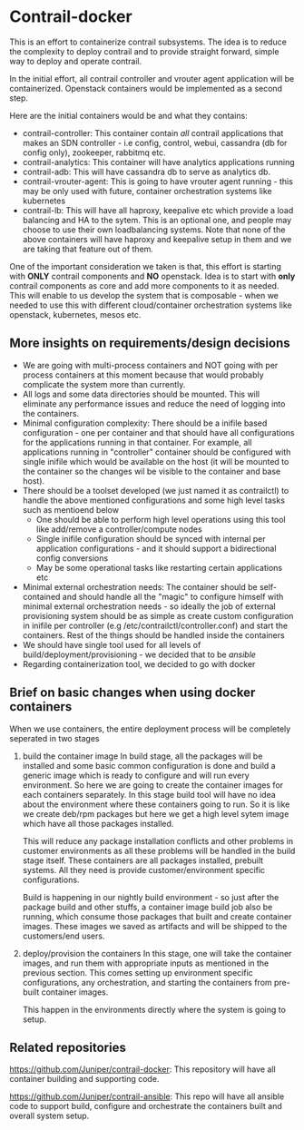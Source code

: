 # Contrail-docker

This is an effort to containerize contrail subsystems. The idea is to reduce the complexity to deploy contrail and to
provide straight forward, simple way to deploy and operate contrail.

In the initial effort, all contrail controller and vrouter agent application will be containerized. Openstack
containers would be implemented as a second step.

Here are the initial containers would be and what they contains:

* contrail-controller: This container contain *all* contrail applications that makes an SDN controller - i.e config,
 control, webui, cassandra (db for config only), zookeeper, rabbitmq etc.
* contrail-analytics: This container will have analytics applications running
* contrail-adb: This will have cassandra db to serve as analytics db.
* contrail-vrouter-agent: This is going to have vrouter agent running - this may be only used with future, container
  orchestration systems like kubernetes
* contrail-lb: This will have all haproxy, keepalive etc which provide a load balancing and HA to the sytem. This is
    an optional one, and people may choose to use their own loadbalancing systems. Note that none of the above
    containers will have haproxy and keepalive setup in them and we are taking that feature out of them.

One of the important consideration we taken is that, this effort is starting with **ONLY** contrail components and
**NO** openstack. Idea is to start with **only** contrail components as core and add more components to it as needed.
This will enable to us develop the system that is composable - when we needed to use this with different cloud/container
orchestration systems like openstack, kubernetes, mesos etc.

## More insights on requirements/design decisions

* We are going with multi-process containers and NOT going with per process containers at this moment because that would
  probably complicate the system more than currently.
* All logs and some data directories should be mounted. This will eliminate any performance issues and reduce the need
  of logging into the containers.
* Minimal configuration complexity: There should be a inifile based configuration - one per container and that should
  have all configurations for the applications running in that container. For example, all applications running in
  "controller" container should be configured with single inifile which would be available on the host (it will be
  mounted to the container so the changes wil be visible to the container and base host).
* There should be a toolset developed (we just named it as contrailctl) to handle the above mentioned configurations and
   some high level tasks such as mentioend below
   * One should be able to perform high level operations using this tool like add/remove a controller/compute nodes
   * Single inifile configuration should be synced with internal per application configurations - and it should support
     a bidirectional config conversions
   * May be some operational tasks like restarting certain applications etc
* Minimal external orchestration needs: The container should be self-contained and should handle all the "magic"
    to configure himself with minimal external orchestration needs - so ideally the job of external provisioning system
     should be as simple as create custom configuration in inifile per controller (e.g /etc/contrailctl/controller.conf)
     and start the containers. Rest of the things should be handled inside the containers
* We should have single tool used for all levels of build/deployment/provisioning - we decided that to be *ansible*
* Regarding containerization tool, we decided to go with docker


## Brief on basic changes when using docker containers

When we use containers, the entire deployment process will be completely seperated in two stages

1. build the container image
    In build stage, all the packages will be installed and some basic common configuration is done and build a generic
image which is ready to configure and will run every environment. So here we are going to create the container images
for each containers separately. In this stage build tool will have no idea about the environment where these
containers going to run. So it is like we create deb/rpm packages but here we get a high level sytem image which
have all those packages installed.

    This will reduce any package installation conflicts and other problems in customer environments as all these problems
will be handled in the build stage itself. These containers are all packages installed, prebuilt systems. All they
need is provide customer/environment specific configurations.

    Build is happening in our nightly build environment - so just after the package build and other stuffs, a container
image build job also be running, which consume those packages that built and create container images. These images
we saved as artifacts and will be shipped to the customers/end users.

2. deploy/provision the containers
    In this stage, one will take the container images, and run them with appropriate inputs as mentioned in the previous
    section. This comes setting up environment specific configurations, any orchestration, and starting the containers
    from pre-built container images.

    This happen in the environments directly where the system is going to setup.


## Related repositories

https://github.com/Juniper/contrail-docker: This repository will have all container building and supporting code.

https://github.com/Juniper/contrail-ansible: This repo will have all ansible code to support build, configure and
orchestrate the containers built and overall system setup.

